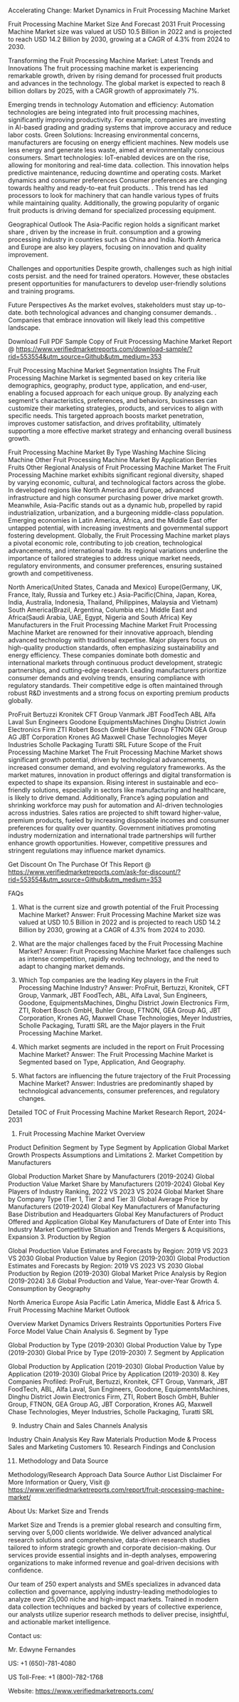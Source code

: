 Accelerating Change: Market Dynamics in Fruit Processing Machine Market


Fruit Processing Machine Market Size And Forecast 2031
Fruit Processing Machine Market size was valued at USD 10.5 Billion in 2022 and is projected to reach USD 14.2 Billion by 2030, growing at a CAGR of 4.3% from 2024 to 2030.

Transforming the Fruit Processing Machine Market: Latest Trends and Innovations
The fruit processing machine market is experiencing remarkable growth, driven by rising demand for processed fruit products and advances in the technology. The global market is expected to reach 8 billion dollars by 2025, with a CAGR growth of approximately 7%.

Emerging trends in technology
Automation and efficiency: Automation technologies are being integrated into fruit processing machines, significantly improving productivity. For example, companies are investing in AI-based grading and grading systems that improve accuracy and reduce labor costs.
Green Solutions: Increasing environmental concerns, manufacturers are focusing on energy efficient machines. New models use less energy and generate less waste, aimed at environmentally conscious consumers.
Smart technologies: IoT-enabled devices are on the rise, allowing for monitoring and real-time data. collection. This innovation helps predictive maintenance, reducing downtime and operating costs.
Market dynamics and consumer preferences
Consumer preferences are changing towards healthy and ready-to-eat fruit products. . This trend has led processors to look for machinery that can handle various types of fruits while maintaining quality. Additionally, the growing popularity of organic fruit products is driving demand for specialized processing equipment.

Geographical Outlook
The Asia-Pacific region holds a significant market share , driven by the increase in fruit. consumption and a growing processing industry in countries such as China and India. North America and Europe are also key players, focusing on innovation and quality improvement.

Challenges and opportunities
Despite growth, challenges such as high initial costs persist. and the need for trained operators. However, these obstacles present opportunities for manufacturers to develop user-friendly solutions and training programs.

Future Perspectives
As the market evolves, stakeholders must stay up-to-date. both technological advances and changing consumer demands. . Companies that embrace innovation will likely lead this competitive landscape.

Download Full PDF Sample Copy of Fruit Processing Machine Market Report @ https://www.verifiedmarketreports.com/download-sample/?rid=553554&utm_source=Github&utm_medium=353

Fruit Processing Machine Market Segmentation Insights
The Fruit Processing Machine Market is segmented based on key criteria like demographics, geography, product type, application, and end-user, enabling a focused approach for each unique group. By analyzing each segment's characteristics, preferences, and behaviors, businesses can customize their marketing strategies, products, and services to align with specific needs. This targeted approach boosts market penetration, improves customer satisfaction, and drives profitability, ultimately supporting a more effective market strategy and enhancing overall business growth.

Fruit Processing Machine Market By Type
Washing Machine
Slicing Machine
Other
Fruit Processing Machine Market By Application
Berries
Fruits
Other
Regional Analysis of Fruit Processing Machine Market
The Fruit Processing Machine market exhibits significant regional diversity, shaped by varying economic, cultural, and technological factors across the globe. In developed regions like North America and Europe, advanced infrastructure and high consumer purchasing power drive market growth. Meanwhile, Asia-Pacific stands out as a dynamic hub, propelled by rapid industrialization, urbanization, and a burgeoning middle-class population. Emerging economies in Latin America, Africa, and the Middle East offer untapped potential, with increasing investments and governmental support fostering development. Globally, the Fruit Processing Machine market plays a pivotal economic role, contributing to job creation, technological advancements, and international trade. Its regional variations underline the importance of tailored strategies to address unique market needs, regulatory environments, and consumer preferences, ensuring sustained growth and competitiveness.

North America(United States, Canada and Mexico)
Europe(Germany, UK, France, Italy, Russia and Turkey etc.)
Asia-Pacific(China, Japan, Korea, India, Australia, Indonesia, Thailand, Philippines, Malaysia and Vietnam)
South America(Brazil, Argentina, Columbia etc.)
Middle East and Africa(Saudi Arabia, UAE, Egypt, Nigeria and South Africa)
Key Manufacturers in the Fruit Processing Machine Market
Fruit Processing Machine Market are renowned for their innovative approach, blending advanced technology with traditional expertise. Major players focus on high-quality production standards, often emphasizing sustainability and energy efficiency. These companies dominate both domestic and international markets through continuous product development, strategic partnerships, and cutting-edge research. Leading manufacturers prioritize consumer demands and evolving trends, ensuring compliance with regulatory standards. Their competitive edge is often maintained through robust R&D investments and a strong focus on exporting premium products globally.

ProFruit
Bertuzzi
Kronitek
CFT Group
Vanmark
JBT FoodTech
ABL
Alfa Laval
Sun Engineers
Goodone
EquipmentsMachines
Dinghu District Jowin Electronics Firm
ZTI
Robert Bosch GmbH
Buhler Group
FTNON
GEA Group AG
JBT Corporation
Krones AG
Maxwell Chase Technologies
Meyer Industries
Scholle Packaging
Turatti SRL
Future Scope of the Fruit Processing Machine Market
The Fruit Processing Machine Market shows significant growth potential, driven by technological advancements, increased consumer demand, and evolving regulatory frameworks. As the market matures, innovation in product offerings and digital transformation is expected to shape its expansion. Rising interest in sustainable and eco-friendly solutions, especially in sectors like manufacturing and healthcare, is likely to drive demand. Additionally, France’s aging population and shrinking workforce may push for automation and AI-driven technologies across industries. Sales ratios are projected to shift toward higher-value, premium products, fueled by increasing disposable incomes and consumer preferences for quality over quantity. Government initiatives promoting industry modernization and international trade partnerships will further enhance growth opportunities. However, competitive pressures and stringent regulations may influence market dynamics.

Get Discount On The Purchase Of This Report @ https://www.verifiedmarketreports.com/ask-for-discount/?rid=553554&utm_source=Github&utm_medium=353

FAQs
1. What is the current size and growth potential of the Fruit Processing Machine Market?
Answer: Fruit Processing Machine Market size was valued at USD 10.5 Billion in 2022 and is projected to reach USD 14.2 Billion by 2030, growing at a CAGR of 4.3% from 2024 to 2030.

2. What are the major challenges faced by the Fruit Processing Machine Market?
Answer: Fruit Processing Machine Market face challenges such as intense competition, rapidly evolving technology, and the need to adapt to changing market demands.

3. Which Top companies are the leading Key players in the Fruit Processing Machine Industry?
Answer: ProFruit, Bertuzzi, Kronitek, CFT Group, Vanmark, JBT FoodTech, ABL, Alfa Laval, Sun Engineers, Goodone, EquipmentsMachines, Dinghu District Jowin Electronics Firm, ZTI, Robert Bosch GmbH, Buhler Group, FTNON, GEA Group AG, JBT Corporation, Krones AG, Maxwell Chase Technologies, Meyer Industries, Scholle Packaging, Turatti SRL are the Major players in the Fruit Processing Machine Market.

4. Which market segments are included in the report on Fruit Processing Machine Market?
Answer: The Fruit Processing Machine Market is Segmented based on Type, Application, And Geography.

5. What factors are influencing the future trajectory of the Fruit Processing Machine Market?
Answer: Industries are predominantly shaped by technological advancements, consumer preferences, and regulatory changes.

Detailed TOC of Fruit Processing Machine Market Research Report, 2024-2031
1. Fruit Processing Machine Market Overview

Product Definition
Segment by Type
Segment by Application
Global Market Growth Prospects
Assumptions and Limitations
2. Market Competition by Manufacturers

Global Production Market Share by Manufacturers (2019-2024)
Global Production Value Market Share by Manufacturers (2019-2024)
Global Key Players of Industry Ranking, 2022 VS 2023 VS 2024
Global Market Share by Company Type (Tier 1, Tier 2 and Tier 3)
Global Average Price by Manufacturers (2019-2024)
Global Key Manufacturers of Manufacturing Base Distribution and Headquarters
Global Key Manufacturers of Product Offered and Application
Global Key Manufacturers of Date of Enter into This Industry
Market Competitive Situation and Trends
Mergers & Acquisitions, Expansion
3. Production by Region

Global Production Value Estimates and Forecasts by Region: 2019 VS 2023 VS 2030
Global Production Value by Region (2019-2030)
Global Production Estimates and Forecasts by Region: 2019 VS 2023 VS 2030
Global Production by Region (2019-2030)
Global Market Price Analysis by Region (2019-2024) 3.6 Global Production and Value, Year-over-Year Growth
4. Consumption by Geography

North America
Europe
Asia Pacific
Latin America, Middle East & Africa
5. Fruit Processing Machine Market Outlook

Overview
Market Dynamics
Drivers
Restraints
Opportunities
Porters Five Force Model
Value Chain Analysis 
6. Segment by Type

Global Production by Type (2019-2030)
Global Production Value by Type (2019-2030)
Global Price by Type (2019-2030)
7. Segment by Application

Global Production by Application (2019-2030)
Global Production Value by Application (2019-2030)
Global Price by Application (2019-2030)
8. Key Companies Profiled: ProFruit, Bertuzzi, Kronitek, CFT Group, Vanmark, JBT FoodTech, ABL, Alfa Laval, Sun Engineers, Goodone, EquipmentsMachines, Dinghu District Jowin Electronics Firm, ZTI, Robert Bosch GmbH, Buhler Group, FTNON, GEA Group AG, JBT Corporation, Krones AG, Maxwell Chase Technologies, Meyer Industries, Scholle Packaging, Turatti SRL

9. Industry Chain and Sales Channels Analysis

Industry Chain Analysis
Key Raw Materials
Production Mode & Process
Sales and Marketing
Customers
10. Research Findings and Conclusion

11. Methodology and Data Source

Methodology/Research Approach
Data Source
Author List
Disclaimer
For More Information or Query, Visit @ https://www.verifiedmarketreports.com/report/fruit-processing-machine-market/

About Us: Market Size and Trends

Market Size and Trends is a premier global research and consulting firm, serving over 5,000 clients worldwide. We deliver advanced analytical research solutions and comprehensive, data-driven research studies tailored to inform strategic growth and corporate decision-making. Our services provide essential insights and in-depth analyses, empowering organizations to make informed revenue and goal-driven decisions with confidence.

Our team of 250 expert analysts and SMEs specializes in advanced data collection and governance, applying industry-leading methodologies to analyze over 25,000 niche and high-impact markets. Trained in modern data collection techniques and backed by years of collective experience, our analysts utilize superior research methods to deliver precise, insightful, and actionable market intelligence.

Contact us:

Mr. Edwyne Fernandes

US: +1 (650)-781-4080

US Toll-Free: +1 (800)-782-1768

Website: https://www.verifiedmarketreports.com/
